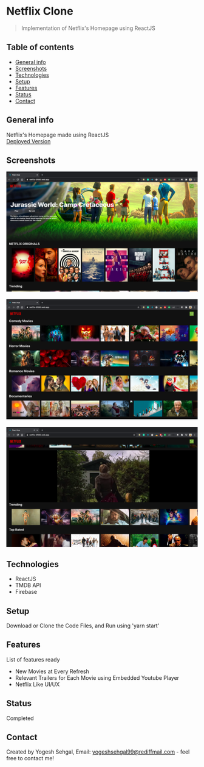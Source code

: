 # Netflix Clone
> Implementation of Netflix's Homepage using ReactJS

## Table of contents
* [General info](#general-info)
* [Screenshots](#screenshots)
* [Technologies](#technologies)
* [Setup](#setup)
* [Features](#features)
* [Status](#status)
* [Contact](#contact)

## General info
Netflix's Homepage made using ReactJS<br>
[Deployed Version](https://netflix-5f890.web.app/)

## Screenshots
<img src="https://raw.githubusercontent.com/ysehgal147/netflix-clone/main/Screenshot%202020-10-26%20at%208.26.59%20PM.png" width="850">&nbsp;&nbsp;&nbsp;&nbsp;&nbsp;&nbsp;&nbsp;&nbsp;&nbsp;&nbsp;<img src="https://raw.githubusercontent.com/ysehgal147/netflix-clone/main/Screenshot%202020-10-26%20at%208.27.04%20PM.png" width="850">&nbsp;&nbsp;&nbsp;&nbsp;&nbsp;&nbsp;&nbsp;&nbsp;&nbsp;&nbsp;<img src="https://raw.githubusercontent.com/ysehgal147/netflix-clone/main/Screenshot%202020-10-26%20at%208.28.25%20PM.png" width="850">
## Technologies
* ReactJS
* TMDB API
* Firebase

## Setup
Download or Clone the Code Files, and Run using 'yarn start'

## Features
List of features ready
* New Movies at Every Refresh
* Relevant Trailers for Each Movie using Embedded Youtube Player
* Netflix Like UI/UX

## Status
Completed

## Contact
Created by Yogesh Sehgal, Email: [yogeshsehgal99@rediffmail.com](yogeshsehgal99@rediffmail.com) - feel free to contact me!
